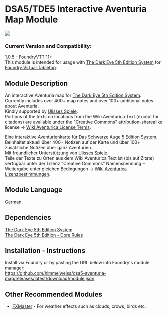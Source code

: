 # DSA5/TDE5 Interactive Aventuria Map Module
![](https://user-images.githubusercontent.com/7482909/150671556-6e327d89-3748-41cc-b2e5-de3de9bdde41.jpg)

### Current Version and Compatibility:
1.0.5 - FoundryVTT 11+  
This module is intended for usage with [The Dark Eye 5th Edition System](https://github.com/Plushtoast/dsa5-foundryVTT/) for [Foundry Virtual Tabletop](https://foundryvtt.com/).

## Module Description
An interactive Aventuria map for [The Dark Eye 5th Edition System](https://github.com/Plushtoast/dsa5-foundryVTT/).  
Currently includes over 400+ map notes and over 100+ additional notes about Aventuria.  
Kindly supported by [Ulisses Spiele](https://ulisses-spiele.de/).  
Portions of the texts on locations from the Wiki Aventurica Text (except for citations) are available under the "Creative Commons" attribution-sharealike license -> [Wiki Aventurica License Terms](https://de.wiki-aventurica.de/wiki/Wiki_Aventurica:Lizenzbestimmungen).
  
Eine interaktive Aventurienkarte für [Das Schwarze Auge 5 Edition System](https://github.com/Plushtoast/dsa5-foundryVTT/).  
Beinhaltet aktuell über 400+ Notizen auf der Karte und über 100+ zusätzliche Notizen über ganz Aventurien.  
Mit freundlicher Unterstützung von [Ulisses Spiele](https://ulisses-spiele.de/).  
Teile der Texte zu Orten aus dem Wiki Aventurica Text ist (bis auf Zitate) verfügbar unter der Lizenz "Creative Commons" Namensnennung – Weitergabe unter gleichen Bedingungen -> [Wiki Aventurica Lizenzbestimmungen](https://de.wiki-aventurica.de/wiki/Wiki_Aventurica:Lizenzbestimmungen).

## Module Language
German

## Dependencies
[The Dark Eye 5th Edition System](https://github.com/Plushtoast/dsa5-foundryVTT/)  
[The Dark Eye 5th Edition - Core Rules](https://www.f-shop.de/detail/index/sArticle/2157)

## Installation - Instructions
Install via Foundry or by pasting the URL below into Foundry's module manager:  
https://github.com/himmelweiss/dsa5-aventuria-map/releases/latest/download/module.json

## Other Recommended Modules
- [FXMaster](https://github.com/ghost-fvtt/fxmaster) - For weather effects such as clouds, crows, birds etc.
